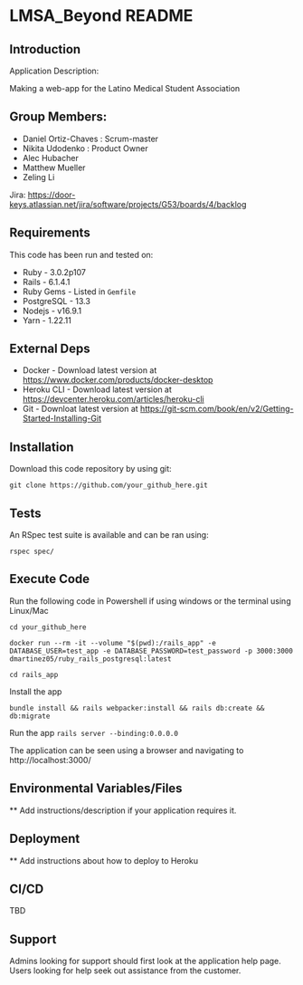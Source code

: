 # LMSA_Beyond README

## Introduction ##

Application Description:

Making a web-app for the Latino Medical Student Association

## Group Members: ##
- Daniel Ortiz-Chaves : Scrum-master
- Nikita Udodenko : Product Owner
- Alec Hubacher
- Matthew Mueller
- Zeling Li

Jira: https://door-keys.atlassian.net/jira/software/projects/G53/boards/4/backlog

## Requirements ##

This code has been run and tested on:

* Ruby - 3.0.2p107
* Rails - 6.1.4.1
* Ruby Gems - Listed in `Gemfile`
* PostgreSQL - 13.3 
* Nodejs - v16.9.1
* Yarn - 1.22.11


## External Deps  ##

* Docker - Download latest version at https://www.docker.com/products/docker-desktop
* Heroku CLI - Download latest version at https://devcenter.heroku.com/articles/heroku-cli
* Git - Downloat latest version at https://git-scm.com/book/en/v2/Getting-Started-Installing-Git

## Installation ##

Download this code repository by using git:

 `git clone https://github.com/your_github_here.git`


## Tests ##

An RSpec test suite is available and can be ran using:

  `rspec spec/`

## Execute Code ##

Run the following code in Powershell if using windows or the terminal using Linux/Mac

  `cd your_github_here`

  `docker run --rm -it --volume "$(pwd):/rails_app" -e DATABASE_USER=test_app -e DATABASE_PASSWORD=test_password -p 3000:3000 dmartinez05/ruby_rails_postgresql:latest`

  `cd rails_app`

Install the app

  `bundle install && rails webpacker:install && rails db:create && db:migrate`

Run the app
  `rails server --binding:0.0.0.0`

The application can be seen using a browser and navigating to http://localhost:3000/

## Environmental Variables/Files ##

** Add instructions/description if your application requires it.

## Deployment ##

** Add instructions about how to deploy to Heroku


## CI/CD ##

TBD

## Support ##

Admins looking for support should first look at the application help page.
Users looking for help seek out assistance from the customer.

